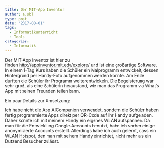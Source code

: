 ```yaml
---
title: Der MIT-App Inventor
author: a.sbl
type: post
date: "2017-08-01"
tags:
  - Informatikunterricht
  - Tools
categories:
  - Informatik
---
```

Der MIT-App Inventor ist hier zu finden <http://appinventor.mit.edu/explore/> und ist eine großartige Software. In einem 1-Tag Kurs haben die Schüler ein Malprogramm entwickelt, dessen Hintergrund per Handy-Foto aufgenommen werden konnte. Am Ende durften die Schüler ihr Programm weiterentwickeln. Die Begeisterung war sehr groß, als eine Schülerin herausfand, wie man das Programm via What&#8217;s App mit seinen Freunden teilen kann.

Ein paar Details zur Umsetzung:

Ich habe nicht die App AICompanion verwendet, sondern die Schüler haben fertig programmierte Apps direkt per QR-Code auf ihr Handy aufgeladen. Daher konnte ich mit meinem Handy ein eigenes WLAN aufspannen. Da man für die Entwicklung Google-Accounts benutzt, habe ich vorher einige anonymisierte Accounts erstellt. Allerdings habe ich auch gelernt, dass ein WLAN Hotspot, den man mit seinem Handy einrichtet, nicht mehr als ein Dutzend Besucher zulässt.
